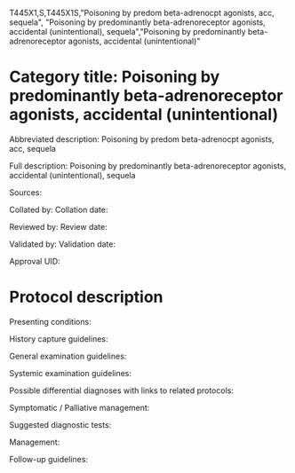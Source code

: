 T445X1,S,T445X1S,"Poisoning by predom beta-adrenocpt agonists, acc, sequela", "Poisoning by predominantly beta-adrenoreceptor agonists, accidental (unintentional), sequela","Poisoning by predominantly beta-adrenoreceptor agonists, accidental (unintentional)"
# Category title: Poisoning by predominantly beta-adrenoreceptor agonists, accidental (unintentional)

Abbreviated description: Poisoning by predom beta-adrenocpt agonists, acc, sequela

Full description: Poisoning by predominantly beta-adrenoreceptor agonists, accidental (unintentional), sequela

Sources:

Collated by:
Collation date:

Reviewed by:
Review date:

Validated by:
Validation date:

Approval UID:

# Protocol description

Presenting conditions:

History capture guidelines:

General examination guidelines:

Systemic examination guidelines:

Possible differential diagnoses with links to related protocols:

Symptomatic / Palliative management:

Suggested diagnostic tests:

Management:

Follow-up guidelines:
